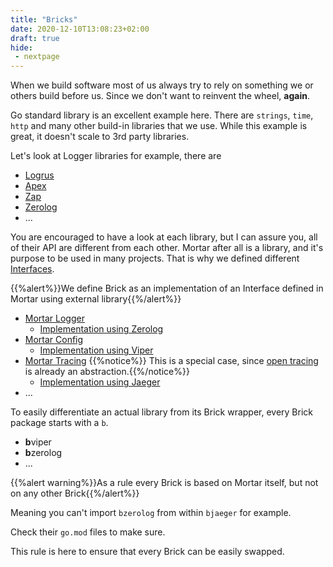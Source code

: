 ```yaml
---
title: "Bricks"
date: 2020-12-10T13:08:23+02:00
draft: true
hide:
 - nextpage
---
```


When we build software most of us always try to rely on something we or others build before us.
Since we don't want to reinvent the wheel, **again**.

Go standard library is an excellent example here.
There are `strings`, `time`, `http` and many other build-in libraries that we use.
While this example is great, it doesn't scale to 3rd party libraries.

Let's look at Logger libraries for example, there are

- [Logrus](https://github.com/sirupsen/logrus)
- [Apex](https://github.com/apex/log)
- [Zap](https://github.com/uber-go/zap)
- [Zerolog](https://github.com/rs/zerolog)
- ...

You are encouraged to have a look at each library, but I can assure you, all of their API are different from each other.
Mortar after all is a library, and it's purpose to be used in many projects.
That is why we defined different [Interfaces](https://github.com/go-masonry/mortar/blob/master/interfaces).

{{%alert%}}We define Brick as an implementation of an Interface defined in Mortar using external library{{%/alert%}}

- [Mortar Logger](https://github.com/go-masonry/mortar/blob/master/interfaces/log/interfaces.go)
    - [Implementation using Zerolog](https://github.com/go-masonry/bzerolog)
- [Mortar Config](https://github.com/go-masonry/mortar/blob/master/interfaces/cfg/interfaces.go)
    - [Implementation using Viper](https://github.com/go-masonry/bviper)
- [Mortar Tracing](https://github.com/go-masonry/mortar/blob/master/interfaces/trace/interfaces.go)
    {{%notice%}} This is a special case, since [open tracing](https://github.com/opentracing/opentracing-go) is already an abstraction.{{%/notice%}}
    - [Implementation using Jaeger](https://github.com/go-masonry/bjaeger)
- ...

To easily differentiate an actual library from its Brick wrapper, every Brick package starts with a `b`.

- **b**viper
- **b**zerolog
- ...

{{%alert warning%}}As a rule every Brick is based on Mortar itself, but not on any other Brick{{%/alert%}}

Meaning you can't import `bzerolog` from within `bjaeger` for example.

Check their `go.mod` files to make sure.

This rule is here to ensure that every Brick can be easily swapped.

